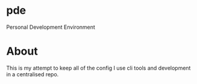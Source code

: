 # pde
Personal Development Environment

# About
This is my attempt to keep all of the config I use cli tools and development in a centralised repo.
